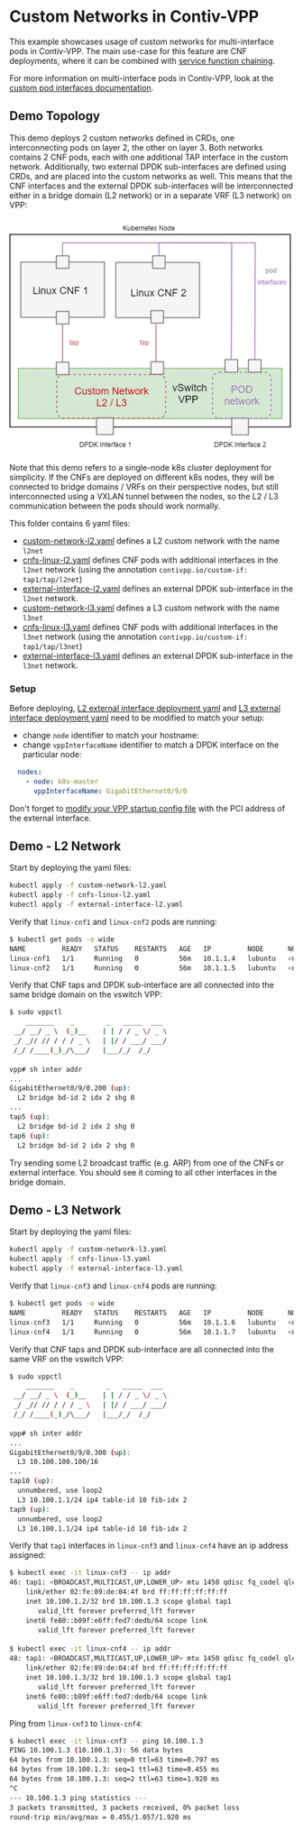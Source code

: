# Custom Networks in Contiv-VPP

This example showcases usage of custom networks for multi-interface pods in Contiv-VPP.
The main use-case for this feature are CNF deployments, where it can be combined with
[service function chaining](../sfc).

For more information on multi-interface pods in Contiv-VPP, look at the 
[custom pod interfaces documentation](../../../docs/operation/CUSTOM_POD_INTERFACES.md).

## Demo Topology
This demo deploys 2 custom networks defined in CRDs, one interconnecting pods on layer 2, 
the other on layer 3. Both networks contains 2 CNF pods, each with one additional TAP interface in the 
custom network. Additionally, two external DPDK sub-interfaces are defined 
using CRDs, and are placed into the custom networks as well. This means that the 
CNF interfaces and the external DPDK sub-interfaces will be interconnected either in a bridge 
domain (L2 network) or in a separate VRF (L3 network) on VPP:

![CNF - Custom Network](custom-network.png)

Note that this demo refers to a single-node k8s cluster deployment for simplicity. If the CNFs are deployed
on different k8s nodes, they will be connected to bridge domains / VRFs on their perspective nodes, 
but still interconnected using a VXLAN tunnel between the nodes, so the L2 / L3 communication between the pods
should work normally.

This folder contains 6 yaml files:
  - [custom-network-l2.yaml](custom-network-l2.yaml) defines a L2 custom network with the name `l2net`
  - [cnfs-linux-l2.yaml](cnfs-linux-l2.yaml) defines CNF pods with additional interfaces in the `l2net`
  network (using the annotation `contivpp.io/custom-if: tap1/tap/l2net`)
  - [external-interface-l2.yaml](external-interface-l2.yaml) defines an external DPDK sub-interface
  in the `l2net` network.
  - [custom-network-l3.yaml](custom-network-l3.yaml) defines a L3 custom network with the name `l3net`
  - [cnfs-linux-l3.yaml](cnfs-linux-l3.yaml) defines CNF pods with additional interfaces in the `l3net`
  network (using the annotation `contivpp.io/custom-if: tap1/tap/l3net`)
  - [external-interface-l3.yaml](external-interface-l3.yaml) defines an external DPDK sub-interface
  in the `l3net` network.

### Setup
 Before deploying, [L2 external interface deployment yaml](external-interface-l2.yaml) and 
 [L3 external interface deployment yaml](external-interface-l3.yaml) need to be modified 
 to match your setup:
 
 - change `node` identifier to match your hostname:
 - change `vppInterfaceName` identifier to match a DPDK interface on the particular node:
 
```yaml
  nodes:
    - node: k8s-master
      vppInterfaceName: GigabitEthernet0/9/0
```

Don't forget to [modify your VPP startup config file](../../../docs/setup/VPP_CONFIG.md) 
with the PCI address of the external interface.


## Demo - L2 Network
Start by deploying the yaml files:
 ```bash
kubectl apply -f custom-network-l2.yaml
kubectl apply -f cnfs-linux-l2.yaml
kubectl apply -f external-interface-l2.yaml
```

Verify that `linux-cnf1` and `linux-cnf2` pods are running:
```bash
$ kubectl get pods -o wide
NAME         READY   STATUS    RESTARTS   AGE   IP         NODE      NOMINATED NODE   READINESS GATES
linux-cnf1   1/1     Running   0          56m   10.1.1.4   lubuntu   <none>           <none>
linux-cnf2   1/1     Running   0          56m   10.1.1.5   lubuntu   <none>           <none>
```

Verify that CNF taps and DPDK sub-interface are all connected into the same bridge domain on the
vswitch VPP:
```bash
$ sudo vppctl
    _______    _        _   _____  ___ 
 __/ __/ _ \  (_)__    | | / / _ \/ _ \
 _/ _// // / / / _ \   | |/ / ___/ ___/
 /_/ /____(_)_/\___/   |___/_/  /_/    

vpp# sh inter addr
...
GigabitEthernet0/9/0.200 (up):
  L2 bridge bd-id 2 idx 2 shg 0  
...
tap5 (up):
  L2 bridge bd-id 2 idx 2 shg 0  
tap6 (up):
  L2 bridge bd-id 2 idx 2 shg 0  
```

Try sending some L2 broadcast traffic (e.g. ARP) from one of the CNFs or external interface.
You should see it coming to all other interfaces in the bridge domain.


## Demo - L3 Network
Start by deploying the yaml files:
 ```bash
kubectl apply -f custom-network-l3.yaml
kubectl apply -f cnfs-linux-l3.yaml
kubectl apply -f external-interface-l3.yaml
```

Verify that `linux-cnf3` and `linux-cnf4` pods are running:
```bash
$ kubectl get pods -o wide
NAME         READY   STATUS    RESTARTS   AGE   IP         NODE      NOMINATED NODE   READINESS GATES
linux-cnf3   1/1     Running   0          56m   10.1.1.6   lubuntu   <none>           <none>
linux-cnf4   1/1     Running   0          56m   10.1.1.7   lubuntu   <none>           <none>
```

Verify that CNF taps and DPDK sub-interface are all connected into the same VRF on the vswitch VPP:
```bash
$ sudo vppctl
    _______    _        _   _____  ___ 
 __/ __/ _ \  (_)__    | | / / _ \/ _ \
 _/ _// // / / / _ \   | |/ / ___/ ___/
 /_/ /____(_)_/\___/   |___/_/  /_/    

vpp# sh inter addr
...
GigabitEthernet0/9/0.300 (up):
  L3 10.100.100.100/16
...
tap10 (up): 
  unnumbered, use loop2
  L3 10.100.1.1/24 ip4 table-id 10 fib-idx 2
tap9 (up): 
  unnumbered, use loop2
  L3 10.100.1.1/24 ip4 table-id 10 fib-idx 2
```

Verify that `tap1` interfaces in `linux-cnf3` and `linux-cnf4` have an ip address assigned:
```bash
$ kubectl exec -it linux-cnf3 -- ip addr
46: tap1: <BROADCAST,MULTICAST,UP,LOWER_UP> mtu 1450 qdisc fq_codel qlen 1000
    link/ether 02:fe:89:de:04:4f brd ff:ff:ff:ff:ff:ff
    inet 10.100.1.2/32 brd 10.100.1.3 scope global tap1
       valid_lft forever preferred_lft forever
    inet6 fe80::b89f:e6ff:fed7:dedb/64 scope link 
       valid_lft forever preferred_lft forever

$ kubectl exec -it linux-cnf4 -- ip addr
48: tap1: <BROADCAST,MULTICAST,UP,LOWER_UP> mtu 1450 qdisc fq_codel qlen 1000
    link/ether 02:fe:89:de:04:4f brd ff:ff:ff:ff:ff:ff
    inet 10.100.1.3/32 brd 10.100.1.3 scope global tap1
       valid_lft forever preferred_lft forever
    inet6 fe80::b89f:e6ff:fed7:dedb/64 scope link 
       valid_lft forever preferred_lft forever
```

Ping from `linux-cnf3` to `linux-cnf4`:
```bash
$ kubectl exec -it linux-cnf3 -- ping 10.100.1.3
PING 10.100.1.3 (10.100.1.3): 56 data bytes
64 bytes from 10.100.1.3: seq=0 ttl=63 time=0.797 ms
64 bytes from 10.100.1.3: seq=1 ttl=63 time=0.455 ms
64 bytes from 10.100.1.3: seq=2 ttl=63 time=1.920 ms
^C
--- 10.100.1.3 ping statistics ---
3 packets transmitted, 3 packets received, 0% packet loss
round-trip min/avg/max = 0.455/1.057/1.920 ms
```
